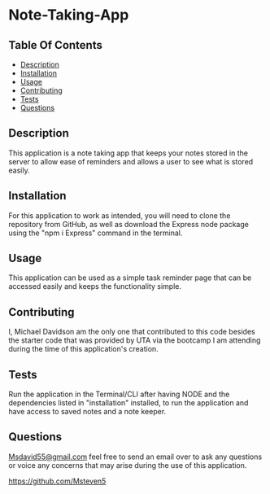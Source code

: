 # Note-Taking-App

## Table Of Contents

- [Description](#Description)
- [Installation](#Installation)
- [Usage](#Usage)
- [Contributing](#Contributing)
- [Tests](#Tests)
- [Questions](#Questions)

## Description

This application is a note taking app that keeps your notes stored in the server to allow ease of reminders and allows a user to see what is stored easily.

## Installation

For this application to work as intended, you will need to clone the repository from GitHub, as well as download the Express node package using the "npm i Express" command in the terminal.

## Usage

This application can be used as a simple task reminder page that can be accessed easily and keeps the functionality simple.

## Contributing

I, Michael Davidson am the only one that contributed to this code besides the starter code that was provided by UTA via the bootcamp I am attending during the time of this application's creation.

## Tests

Run the application in the Terminal/CLI after having NODE and the dependencies listed in "installation" installed, to run the application and have access to saved notes and a note keeper.

## Questions

Msdavid55@gmail.com feel free to send an email over to ask any questions or voice any concerns that may arise during the use of this application.

https://github.com/Msteven5

